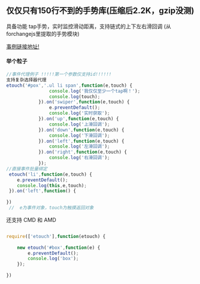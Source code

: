 ## 仅仅只有150行不到的手势库(压缩后2.2K，gzip没测)

具备功能 tap手势，实时监控滑动距离，支持链式的上下左右滑回调
(从forchangejs里提取的手势模块)

 [事例链接地址!](http://meckodo.github.io/eTouch/index.html) 
#### 举个粒子

```javascript
//事件代理例子 !!!!!第一个参数仅支持id!!!!!!
支持复杂选择器代理
etouch('#pox','.ul li span',function(e,touch) {
				console.log('我仅仅至少一个tap啊！');
				console.log(touch);
			}).on('swiper',function(e,touch) {
				e.preventDefault();
				console.log('实时获取');
			}).on('up',function(e,touch) {
				console.log('上滑回调');
			}).on('down',function(e,touch) {
				console.log('下滑回调');
			}).on('left',function(e,touch) {
				console.log('左滑回调');
			}).on('right',function(e,touch) {
				console.log('右滑回调');
			});
//直接事件批量绑定
 etouch('li',function(e,touch) {
 	e.preventDefault();
 	console.log(this,e,touch);
 }).on('left',function() {
 
})
 //  e为事件对象，touch为触摸返回对象
```

还支持 CMD 和 AMD 
```javascript

require(['etouch'],function(etouch) {
	
	new etouch('#box',function(e) {
		e.preventDefault();
		console.log('box');
	});
	
})

```